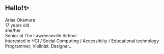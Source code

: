 ## Hello!✨
Arisa Okamura  
17 years old  
she/her  
Senior at The Lawrenceville School.  
Interested in HCI / Social Computing / Accessibilty / Educational technology  
Programmer, Violinist, Designer...  
